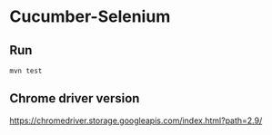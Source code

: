 # Cucumber-Selenium

## Run
```$xslt
mvn test
```
## Chrome driver version
https://chromedriver.storage.googleapis.com/index.html?path=2.9/
